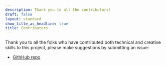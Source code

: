 ```yaml
---
description: Thank you to all the contributors!
draft: false
layout: standard
show_title_as_headline: true
title: Contributors
---
```


Thank you to all the folks who have contributed both technical and creative skills to this project, please make suggestions by submitting an issue:

+ [GithHub repo](https://github.com/Fgazzelloni/my_blog)
